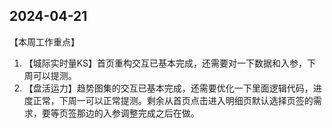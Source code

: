 ## 2024-04-21

【本周工作重点】

1. 【城际实时量KS】首页重构交互已基本完成，还需要对一下数据和入参，下周可以提测。
2. 【盘活运力】趋势图集的交互已基本完成，还需要优化一下里面逻辑代码，进度正常，下周一可以正常提测。剩余从首页点击进入明细页默认选择页签的需求，要等页签那边的入参调整完成之后在做。